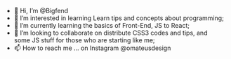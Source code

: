- 👋 Hi, I’m @Bigfend
- 👀 I’m interested in learning Learn tips and concepts about programming;
- 🌱 I’m currently learning the basics of Front-End, JS to React;
- 💞️ I’m looking to collaborate on distribute CSS3 codes and tips, and some JS stuff for those who are starting like me;
- 📫 How to reach me ... on Instagram @omateusdesign

<!---
Bigfend/Bigfend is a ✨ special ✨ repository because its `README.md` (this file) appears on your GitHub profile.
You can click the Preview link to take a look at your changes.
--->
